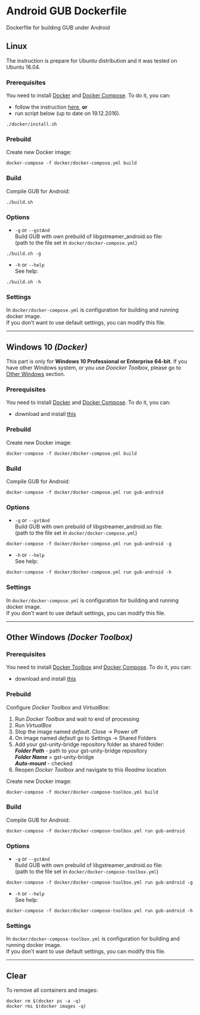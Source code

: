 # **Android GUB Dockerfile**

Dockerfile for building GUB under Android


## **Linux**

The instruction is prepare for Ubuntu distribution and it was tested on Ubuntu 16.04.

### Prerequisites

You need to install [Docker](https://www.docker.com/) and [Docker Compose](https://docs.docker.com/compose/). To do it, you can:

* follow the instruction [here](https://docs.docker.com/compose/install), **or**
* run script below (up to date on 19.12.2016).

```
./docker/install.sh
```


### Prebuild

Create new Docker image:

```
docker-compose -f docker/docker-compose.yml build
```


### Build

Compile GUB for Android:

```
./build.sh
```


### Options

* ``-g`` or ``--gstAnd``  
Build GUB with own prebuild of libgstreamer_android.so file:  
(path to the file set in ``docker/docker-compose.yml``)

```
./build.sh -g
```


* ``-h`` or ``--help``  
See help:

```
./build.sh -h
```

### Settings

In ``docker/docker-compose.yml`` is configuration for building and running docker image.  
If you don't want to use default settings, you can modify this file.

----------

## **Windows 10** *(Docker)*

This part is only for **Windows 10 Professional or Enterprise 64-bit**. If you have other Windows system, or you use *Doocker Toolbox*, please go to [Other Windows](#other-windows-docker-toolbox) section.


### Prerequisites

You need to install [Docker](https://www.docker.com/) and [Docker Compose](https://docs.docker.com/compose/). To do it, you can:

* download and install [this](https://download.docker.com/win/stable/InstallDocker.msi)


### Prebuild

Create new Docker image:

```
docker-compose -f docker/docker-compose.yml build
```


### Build

Compile GUB for Android:

```
docker-compose -f docker/docker-compose.yml run gub-android
```


### Options

* ``-g`` or ``--gstAnd``  
Build GUB with own prebuild of libgstreamer_android.so file:  
(path to the file set in ``docker/docker-compose.yml``)

```
docker-compose -f docker/docker-compose.yml run gub-android -g
```


* ``-h`` or ``--help``  
See help:

```
docker-compose -f docker/docker-compose.yml run gub-android -h
```

### Settings

In ``docker/docker-compose.yml`` is configuration for building and running docker image.  
If you don't want to use default settings, you can modify this file.

----------

## **Other Windows** *(Docker Toolbox)*


### Prerequisites

You need to install [Docker Toolbox](www.docker.com/products/docker-toolbox) and [Docker Compose](https://docs.docker.com/compose/). To do it, you can:

* download and install [this](https://download.docker.com/win/stable/DockerToolbox.exe)


### Prebuild

Configure *Docker Toolbox* and *VirtualBox*:

1. Run *Docker Toolbox* and wait to end of processing
2. Run *VirtualBox*
3. Stop the image named *default*. Close -> Power off
4. On image named *default* go to Settings -> Shared Folders
5. Add your gst-unity-bridge repository folder as shared folder:  
***Folder Path*** - path to your gst-unity-bridge repository  
***Folder Name*** = gst-unity-bridge  
***Auto-mount*** - checked
6. Reopen *Docker Toolbox* and navigate to this *Readme* location

Create new Docker image:

```
docker-compose -f docker/docker-compose-toolbox.yml build
```


### Build

Compile GUB for Android:

```
docker-compose -f docker/docker-compose-toolbox.yml run gub-android
```


### Options

* ``-g`` or ``--gstAnd``  
Build GUB with own prebuild of libgstreamer_android.so file:  
(path to the file set in ``docker/docker-compose-toolbox.yml``)

```
docker-compose -f docker/docker-compose-toolbox.yml run gub-android -g
```


* ``-h`` or ``--help``  
See help:

```
docker-compose -f docker/docker-compose-toolbox.yml run gub-android -h
```

### Settings

In ``docker/docker-compose-toolbox.yml`` is configuration for building and running docker image.  
If you don't want to use default settings, you can modify this file.

----------

## Clear

To remove all containers and images:

```
docker rm $(docker ps -a -q)
docker rmi $(docker images -q)
```
